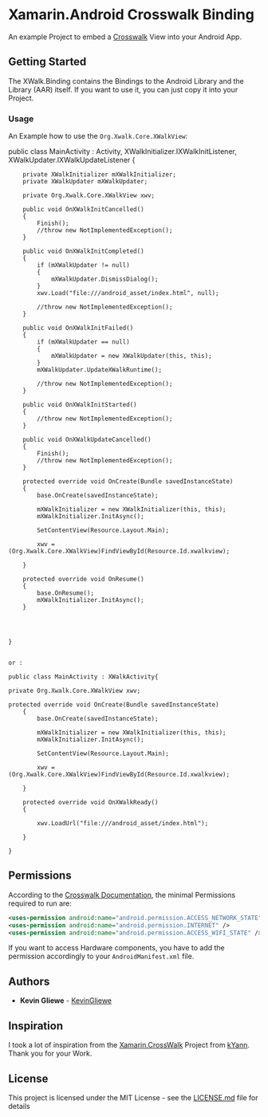 # Xamarin.Android Crosswalk Binding

An example Project to embed a [Crosswalk](https://crosswalk-project.org/) View into your Android App.

## Getting Started

The XWalk.Binding contains the Bindings to the Android Library and the Library (AAR) itself. If you want to use it, you can just copy it into your Project.

### Usage

An Example how to use the `Org.Xwalk.Core.XWalkView`:

public class MainActivity : Activity, XWalkInitializer.IXWalkInitListener, XWalkUpdater.IXWalkUpdateListener
    {

        private XWalkInitializer mXWalkInitializer;
        private XWalkUpdater mXWalkUpdater;

        private Org.Xwalk.Core.XWalkView xwv;

        public void OnXWalkInitCancelled()
        {
            Finish();
            //throw new NotImplementedException();
        }

        public void OnXWalkInitCompleted()
        {
            if (mXWalkUpdater != null)
            {
                mXWalkUpdater.DismissDialog();
            }
            xwv.Load("file:///android_asset/index.html", null);

            //throw new NotImplementedException();
        }

        public void OnXWalkInitFailed()
        {
            if (mXWalkUpdater == null)
            {
                mXWalkUpdater = new XWalkUpdater(this, this);
            }
            mXWalkUpdater.UpdateXWalkRuntime();

            //throw new NotImplementedException();
        }

        public void OnXWalkInitStarted()
        {
            //throw new NotImplementedException();
        }

        public void OnXWalkUpdateCancelled()
        {
            Finish();
            //throw new NotImplementedException();
        }

        protected override void OnCreate(Bundle savedInstanceState)
        {
            base.OnCreate(savedInstanceState);

            mXWalkInitializer = new XWalkInitializer(this, this);
            mXWalkInitializer.InitAsync();

            SetContentView(Resource.Layout.Main);

            xwv = (Org.Xwalk.Core.XWalkView)FindViewById(Resource.Id.xwalkview);

        }

        protected override void OnResume()
        {
            base.OnResume();
            mXWalkInitializer.InitAsync();
        }
		
		


    }

	
	or :
	
	public class MainActivity : XWalkActivity{
	
    private Org.Xwalk.Core.XWalkView xwv;
	
	protected override void OnCreate(Bundle savedInstanceState)
        {
            base.OnCreate(savedInstanceState);

            mXWalkInitializer = new XWalkInitializer(this, this);
            mXWalkInitializer.InitAsync();

            SetContentView(Resource.Layout.Main);

            xwv = (Org.Xwalk.Core.XWalkView)FindViewById(Resource.Id.xwalkview);

        }
		
		protected override void OnXWalkReady()
        {
           
            xwv.LoadUrl("file:///android_asset/index.html");

        }
	
	}
	
	

## Permissions

According to the [Crosswalk Documentation](https://crosswalk-project.org/documentation/android/embedding_crosswalk.html), the minimal Permissions required to run are:

```xml
<uses-permission android:name="android.permission.ACCESS_NETWORK_STATE" />
<uses-permission android:name="android.permission.INTERNET" />
<uses-permission android:name="android.permission.ACCESS_WIFI_STATE" />
```

If you want to access Hardware components, you have to add the permission accordingly to your `AndroidManifest.xml` file.

## Authors

* **Kevin Gliewe** - [KevinGliewe](https://github.com/KevinGliewe)

## Inspiration

I took a lot of inspiration from the [Xamarin.CrossWalk](https://github.com/Youscribe/Xamarin.CrossWalk) Project from [kYann](https://github.com/kYann).
Thank you for your Work.

## License

This project is licensed under the MIT License - see the [LICENSE.md](LICENSE.md) file for details